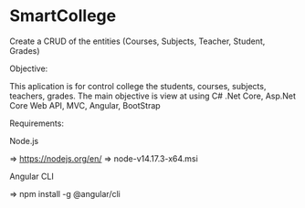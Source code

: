 # SmartCollege
Create a CRUD of the entities (Courses, Subjects, Teacher, Student, Grades) 

Objective:

This aplication is for control college the students, courses, subjects, teachers, grades. 
The main objective is view at using C# .Net Core, Asp.Net Core Web API, MVC, Angular, BootStrap

Requirements:

Node.js

=> https://nodejs.org/en/
=> node-v14.17.3-x64.msi

Angular CLI

=> npm install -g @angular/cli
